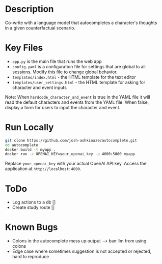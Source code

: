 # Description

Co-write with a language model that autocompletes a character's thoughts in a given counterfactual scenario.

# Key Files

-   `app.py` is the main file that runs the web app
-   `config.yaml` is a configuration file for settings that are global to all sessions. Modify this file to change global behavior.
-   `templates/index.html` - the HTML template for the text editor
-   `templates/user_settings.html` - the HTML template for asking for character and event inputs

Note: When `hardcode_character_and_event` is true in the YAML file it will read the default characters and events from the YAML file. When false, display a form for users to input the character and event.

# Run Locally

```bash
git clone https://github.com/josh-ashkinaze/autocomplete.git
cd autocomplete
docker build -t myapp .
docker run -e OPENAI_KEY=your_openai_key -p 4000:5000 myapp
```

Replace `your_openai_key` with your actual OpenAI API key. Access the application at `http://localhost:4000`.

# ToDo

-   Log actions to a db []
-   Create study route []

# Known Bugs

-   Colons in the autocomplete mess up output --> ban llm from using colons
-   Edge case where sometimes suggestion is not accepted or rejected, hard to reproduce
